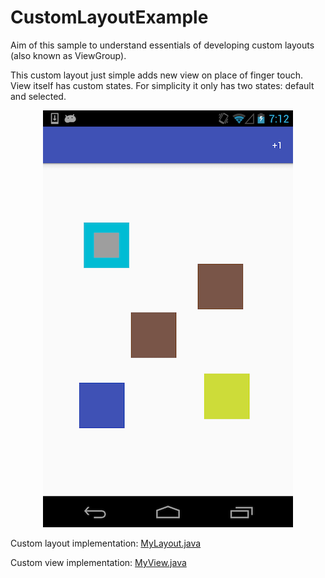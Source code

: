 # CustomLayoutExample

Aim of this sample to understand essentials of developing custom layouts (also known as ViewGroup).

This custom layout just simple adds new view on place of finger touch.
View itself has custom states. For simplicity it only has two states: default and selected.

<p align="center">
    <img alt="Custom layout" src="./custom-layout-01.png" />
</p>

Custom layout implementation: [MyLayout.java](https://github.com/ysered/CustomLayoutExample/blob/master/app/src/main/java/com/ysered/customlayoutexample/view/MyLayout.java)

Custom view implementation: [MyView.java](https://github.com/ysered/CustomLayoutExample/blob/master/app/src/main/java/com/ysered/customlayoutexample/view/MyView.java)

